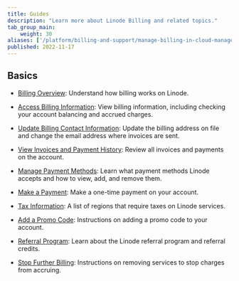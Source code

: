 ```yaml
---
title: Guides
description: "Learn more about Linode Billing and related topics."
tab_group_main:
    weight: 30
aliases: ['/platform/billing-and-support/manage-billing-in-cloud-manager/','/guides/manage-billing-in-cloud-manager/','/products/tools/billing/guides/']
published: 2022-11-17
---
```


## Basics

- [Billing Overview](/docs/products/platform/billing/): Understand how billing works on Linode.

- [Access Billing Information](/docs/products/platform/billing/guides/access-billing/): View billing information, including checking your account balancing and accrued charges.

- [Update Billing Contact Information](/docs/products/platform/billing/guides/update-billing-contact-info/): Update the billing address on file and change the email address where invoices are sent.

- [View Invoices and Payment History](/docs/products/platform/billing/guides/view-history/): Review all invoices and payments on the account.

- [Manage Payment Methods](/docs/products/platform/billing/guides/payment-methods/): Learn what payment methods Linode accepts and how to view, add, and remove them.

- [Make a Payment](/docs/products/platform/billing/guides/make-a-payment/): Make a one-time payment on your account.

- [Tax Information](/docs/products/platform/billing/guides/tax-information/): A list of regions that require taxes on Linode services.

- [Add a Promo Code](/docs/products/platform/billing/guides/promo-code/): Instructions on adding a promo code to your account.

- [Referral Program](/docs/products/platform/billing/guides/referral-program/): Learn about the Linode referral program and referral credits.

- [Stop Further Billing](/docs/products/platform/billing/guides/stop-billing/): Instructions on removing services to stop charges from accruing.
